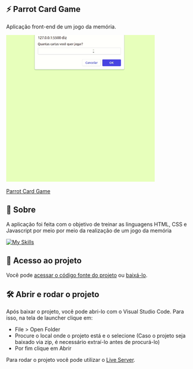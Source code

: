 ## ⚡️ Parrot Card Game

<p>Aplicação front-end de um jogo da memória.</p>

<img src=arquivosuteis/parrot.gif  width="400" />

[Parrot Card Game](https://parrot-card-game-teal.vercel.app/)

## 📝 Sobre

<p>A aplicação foi feita com o objetivo de treinar as linguagens HTML, CSS e Javascript por meio por meio da realização
de um jogo da memória</p>

[![My Skills](https://skills.thijs.gg/icons?i=html,css,javascript&theme=light)](https://skills.thijs.gg)

## 📁 Acesso ao projeto

Você pode [acessar o código fonte do projeto](https://github.com/ccarlaa/Parrot_card_game) ou [baixá-lo](https://github.com/ccarlaa/Parrot_card_game/archive/refs/heads/main.zip).

## 🛠️ Abrir e rodar o projeto

Após baixar o projeto, você pode abri-lo com o Visual Studio Code. Para isso, na tela de launcher clique em:

- File > Open Folder
- Procure o local onde o projeto está e o selecione (Caso o projeto seja baixado via zip, é necessário extraí-lo antes de procurá-lo)
- Por fim clique em Abrir

Para rodar o projeto você pode utilizar o [Live Server](https://github.com/ritwickdey/vscode-live-server).
